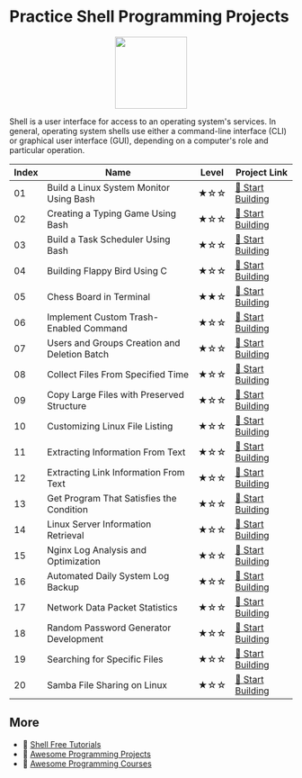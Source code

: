 # Practice Shell Programming Projects

<div align="center">
<img width="128px" src="https://file.labex.io/path/FaVTnI4iqZP0.png">
</div>

Shell is a user interface for access to an operating system's services. In general, operating system shells use either a command-line interface (CLI) or graphical user interface (GUI), depending on a computer's role and particular operation.

|   Index | Name                                         | Level   | Project Link                                                                                         |
|---------|----------------------------------------------|---------|------------------------------------------------------------------------------------------------------|
|      01 | Build a Linux System Monitor Using Bash      | ★☆☆     | [🚀 Start Building](https://labex.io/courses/project-build-a-linux-system-monitor-using-bash)        |
|      02 | Creating a Typing Game Using Bash            | ★☆☆     | [🚀 Start Building](https://labex.io/courses/project-creating-a-typing-game-using-bash)              |
|      03 | Build a Task Scheduler Using Bash            | ★☆☆     | [🚀 Start Building](https://labex.io/courses/project-build-a-task-scheduler-using-bash)              |
|      04 | Building Flappy Bird Using C                 | ★☆☆     | [🚀 Start Building](https://labex.io/courses/project-building-flappy-bird-using-c)                   |
|      05 | Chess Board in Terminal                      | ★★☆     | [🚀 Start Building](https://labex.io/courses/project-chess-board-in-terminal)                        |
|      06 | Implement Custom Trash-Enabled Command       | ★☆☆     | [🚀 Start Building](https://labex.io/courses/project-avoid-accidental-deletion)                      |
|      07 | Users and Groups Creation and Deletion Batch | ★☆☆     | [🚀 Start Building](https://labex.io/courses/project-bulk-creation-and-deletion-of-users-and-groups) |
|      08 | Collect Files From Specified Time            | ★☆☆     | [🚀 Start Building](https://labex.io/courses/project-collect-files-from-specified-time)              |
|      09 | Copy Large Files with Preserved Structure    | ★☆☆     | [🚀 Start Building](https://labex.io/courses/project-copy-specified-files)                           |
|      10 | Customizing Linux File Listing               | ★☆☆     | [🚀 Start Building](https://labex.io/courses/project-directory-size)                                 |
|      11 | Extracting Information From Text             | ★☆☆     | [🚀 Start Building](https://labex.io/courses/project-extracting-information-from-text)               |
|      12 | Extracting Link Information From Text        | ★☆☆     | [🚀 Start Building](https://labex.io/courses/project-extracting-link-information-from-text)          |
|      13 | Get Program That Satisfies the Condition     | ★☆☆     | [🚀 Start Building](https://labex.io/courses/project-get-program-that-satisfies-the-condition)       |
|      14 | Linux Server Information Retrieval           | ★☆☆     | [🚀 Start Building](https://labex.io/courses/project-get-system-information)                         |
|      15 | Nginx Log Analysis and Optimization          | ★☆☆     | [🚀 Start Building](https://labex.io/courses/project-log-analysis)                                   |
|      16 | Automated Daily System Log Backup            | ★☆☆     | [🚀 Start Building](https://labex.io/courses/project-log-backup)                                     |
|      17 | Network Data Packet Statistics               | ★☆☆     | [🚀 Start Building](https://labex.io/courses/project-network-data-packet-statistics)                 |
|      18 | Random Password Generator Development        | ★☆☆     | [🚀 Start Building](https://labex.io/courses/project-password-generator)                             |
|      19 | Searching for Specific Files                 | ★☆☆     | [🚀 Start Building](https://labex.io/courses/project-searching-for-specific-files)                   |
|      20 | Samba File Sharing on Linux                  | ★☆☆     | [🚀 Start Building](https://labex.io/courses/project-service-management)                             |

## More

- 🔗 [Shell Free Tutorials](https://github.com/labex-labs/shell-free-tutorials)
- 🔗 [Awesome Programming Projects](https://github.com/labex-labs/awesome-programming-projects)
- 🔗 [Awesome Programming Courses](https://github.com/labex-labs/awesome-programming-courses)

